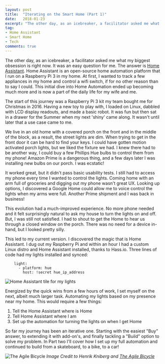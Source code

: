 ```yaml
---
layout: post
title:  "Iterating on the Smart Home (Part 1)"
date:   2018-01-23
excerpt: "The other day, as an icebreaker, a facilitator asked me what my biggest obsession is right now. It was an easy question for me. The answer is [Home Assistant](https://home-assistant.io/)."
tag:
- Home Assistant
- Smart Home
- Tech
comments: true
---
```


The other day, as an icebreaker, a facilitator asked me what my biggest obsession is right now. It was an easy question for me. The answer is [Home Assistant](https://home-assistant.io/). Home Assistant is an open-source home automation platform that I run on a Raspberry Pi 3 in my home. At first, I wanted to track a few appliances in my home and control a wifi switch, if for no other reason than to say I could.  This initial dive into Home Automation ended up becoming much more and is now a part of the daily life for my wife and me.

The start of this journey was a Raspberry Pi 3 kit my team bought me for Christmas in 2016. Having a new toy to play with, I loaded on Linux, dabbled with LCD display readouts, and made a basic robot. It was fun but then sat in a drawer for the Summer when my next 'shiny' came along.  It wasn't until later that a use case came to me. 

We live in an old home with a covered porch on the front and in the middle of the block, as a result, the street lights are dim. When trying to get in the front door it can be hard to find your keys. I could have gotten motion activated porch lights, but we liked the fixture we had. I knew there had to be another way, I could buy a few Phillips Hue bulbs to control them from my phone! Amazon Prime is a dangerous thing, and a few days later I was installing new bulbs on our porch. I was ecstatic!

It worked great, but it didn't pass basic usability tests. I still had to access my phone every time I wanted to control the lights. Coming home with an arm full of groceries and digging out my phone wasn't great UX. Looking up options, I discovered a Google Home could allow me to voice control the lights when my arms were full. Another Prime shipment and I was back in business!

This evolution had a much-improved experience. No more phone needed and it felt surprisingly natural to ask my house to turn the lights on and off. But, I was still not satisfied. I had to shout to get the Home to hear us through a closed window on the porch.  There was no need for a device in-hand, but I looked pretty silly.

This led to my current version. I discovered the magic that is Home Assistant. I dug out my Raspberry Pi and within an hour I had a custom Linux distro and Home Assistant installed, thanks to Hass.io. Three lines of code had my lights installed and synced:
```	
    light:
      - platform: hue
        host: !secret hue_ip_address
```

![Home Assistant tile for my lights](https://github.com/pattertj/pattertj.github.io/blob/master/assets/img/HASS-PorchLights.PNG)

Energized by the quick wins from a few hours of work, I set myself on the next, albeit much larger task. Automating my lights based on my presence near my home. This would require a few things:

1. Tell the Home Assistant where is Home
2. Tell Home Assistant where I am
3. Set up the automation for turning the lights on when I get Home
    
So far my journey has been an iterative one. Starting with the easiest "Buy" answer, to extending it with add-on's, and finally tackling a "Build" option to solve my problem. In Part two I'll cover how I set up my full automation and continued to build from a skateboard, to a bike, to a car!

![The Agile Bicycle](https://cdn-images-1.medium.com/max/1600/1*qINsG4WH_BDN-viMJUH6Ng.png)
_Image Credit to Henrik Kniberg and [The Agile Bicycle](https://m.dotdev.co/the-agile-bicycle-829a83b18e7)_
